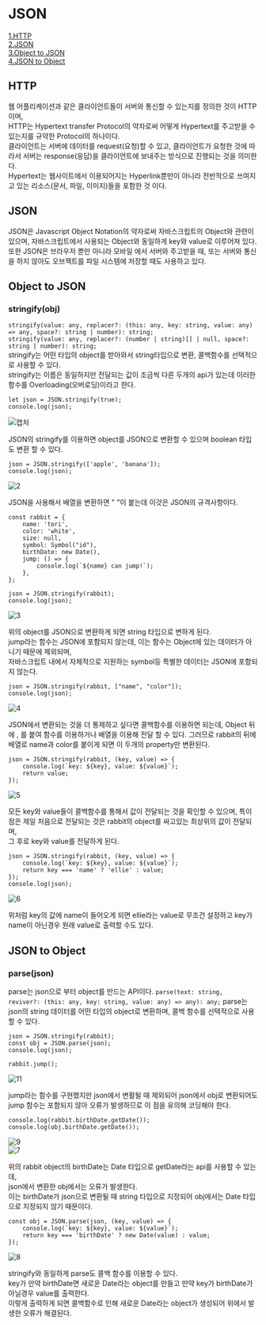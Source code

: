 # JSON
[1.HTTP](#http)  
[2.JSON](#json)  
[3.Object to JSON](#object-to-json)  
[4.JSON to Object](#json-to-object)  

## HTTP
웹 어플리케이션과 같은 클라이언트들이 서버와 통신할 수 있는지를 정의한 것이 HTTP이며,  
HTTP는 Hypertext transfer Protocol의 약자로써 어떻게 Hypertext를 주고받을 수 있는지를 규약한 Protocol의 하나이다.  
클라이언트는 서버에 데이터를 request(요청)할 수 있고, 클라이언트가 요청한 것에 따라서 서버는 response(응답)을 클라이언트에 보내주는 방식으로 진행되는 것을 의미한다.  
Hypertext는 웹사이트에서 이용되어지는 Hyperlink뿐만이 아니라 전반적으로 쓰여지고 있는 리소스(문서, 파일, 이미지)들을 포함한 것 이다.  

## JSON
JSON은 Javascript Object Notation의 약자로써 자바스크립트의 Object와 관련이 있으며, 자바스크립트에서 사용되는 Object와 동일하게 key와 value로 이루어져 있다.  
또한 JSON은 브라우저 뿐만 아니라 모바일 에서 서버와 주고받을 때, 또는 서버와 통신을 하지 않아도 오브젝트를 파일 시스템에 저장할 때도 사용하고 있다.  

## Object to JSON
### stringify(obj)
``stringify(value: any, replacer?: (this: any, key: string, value: any) => any, space?: string | number): string;``  
``stringify(value: any, replacer?: (number | string)[] | null, space?: string | number): string;``  
stringify는 어떤 타입의 object를 받아와서 string타입으로 변환, 콜백함수를 선택적으로 사용할 수 있다.  
stringify는 이름은 동일하지만 전달되는 값이 조금씩 다른 두개의 api가 있는데 이러한 함수를 Overloading(오버로딩)이라고 한다.  

```
let json = JSON.stringify(true);
console.log(json);
```
![캡처](https://user-images.githubusercontent.com/73509513/157627336-9f79c2a0-7acd-47e0-9746-9673ed84ddaa.PNG)

JSON의 stringify를 이용하면 object를 JSON으로 변환할 수 있으며 boolean 타입도 변환 할 수 있다.  

```
json = JSON.stringify(['apple', 'banana']);
console.log(json);
```
![2](https://user-images.githubusercontent.com/73509513/157627350-307651be-bca3-42fe-a3f6-2cf0abd71f22.PNG)

JSON을 사용해서 배열을 변환하면 " "이 붙는데 이것은 JSON의 규격사항이다.

```
const rabbit = {
    name: 'tori',
    color: 'white',
    size: null,
    symbol: Symbol("id"),
    birthDate: new Date(),
    jump: () => {
        console.log(`${name} can jump!`);
    },
};

json = JSON.stringify(rabbit);
console.log(json);
```
![3](https://user-images.githubusercontent.com/73509513/157627392-787b5581-af63-44b2-996b-3d3833af72c1.PNG)

위의 object를 JSON으로 변환하게 되면 string 타입으로 변하게 된다.  
jump라는 함수는 JSON에 포함되지 않는데, 이는 함수는 Object에 있는 데이터가 아니기 때문에 제외되며,  
자바스크립트 내에서 자체적으로 지원하는 symbol등 특별한 데이터는 JSON에 포함되지 않는다.  

```
json = JSON.stringify(rabbit, ["name", "color"]);
console.log(json);
```
![4](https://user-images.githubusercontent.com/73509513/157627445-1fd93059-6069-4292-9ff2-3c48ab361898.PNG)

JSON에서 변환되는 것을 더 통제하고 싶다면 콜백함수를 이용하면 되는데, Object 뒤에 , 를 붙여 함수를 이용하거나 배열을 이용해 전달 할 수 있다.
그러므로 rabbit의 뒤에 배열로 name과 color를 붙이게 되면 이 두개의 property만 변환된다.
```
json = JSON.stringify(rabbit, (key, value) => {
    console.log(`key: ${key}, value: ${value}`);
    return value;
});
```
![5](https://user-images.githubusercontent.com/73509513/157627475-e2192baa-5716-47c9-aad0-2c7d64bf67f6.PNG)

모든 key와 value들이 콜백함수를 통해서 값이 전달되는 것을 확인할 수 있으며, 특이점은 제일 처음으로 전달되는 것은 rabbit의 object를 싸고있는 최상위의 값이 전달되며,  
그 후로 key와 value를 전달하게 된다.

```
json = JSON.stringify(rabbit, (key, value) => {
    console.log(`key: ${key}, value: ${value}`);
    return key === 'name' ? 'ellie' : value;
});
console.log(json);
```
![6](https://user-images.githubusercontent.com/73509513/157627558-c8682c10-849f-4eb2-9c9e-434e49dc1eef.PNG)

위처럼 key의 값에 name이 들어오게 되면 ellie라는 value로 무조건 설정하고 key가 name이 아닌경우 원래 value로 출력할 수도 있다.  

## JSON to Object
### parse(json)
parse는 json으로 부터 object를 만드는 API이다.
``parse(text: string, reviver?: (this: any, key: string, value: any) => any): any;``
parse는 json의 string 데이터를 어떤 타입의 object로 변환하며, 콜백 함수를 선택적으로 사용할 수 있다.  

```
json = JSON.stringify(rabbit);
const obj = JSON.parse(json);
console.log(json);

rabbit.jump();
```
![11](https://user-images.githubusercontent.com/73509513/157627878-9099dc50-88e8-48ae-b3b3-4254162eea9a.PNG)

jump라는 함수를 구현했지만 json에서 변활될 때 제외되어 json에서 obj로 변환되어도 jump 함수는 포함되지 않아 오류가 발생하므로 이 점을 유의해 코딩해야 한다.  

```
console.log(rabbit.birthDate.getDate());
console.log(obj.birthDate.getDate());
```
![9](https://user-images.githubusercontent.com/73509513/157627690-217e1a85-625d-48f9-8757-95023b525fc8.PNG)  
![7](https://user-images.githubusercontent.com/73509513/157627640-63da576f-8d92-4bad-97b3-502cf6a36498.PNG)

위의 rabbit object의 birthDate는 Date 타입으로 getDate라는 api를 사용할 수 있는데,  
json에서 변환한 obj에서는 오류가 발생한다.  
이는 birthDate가 json으로 변환될 때 string 타입으로 지정되어 obj에서는 Date 타입으로 지정되지 않기 때문이다.  

```
const obj = JSON.parse(json, (key, value) => {
    console.log(`key: ${key}, value: ${value}`);
    return key === 'birthDate' ? new Date(value) : value;
});
```
![8](https://user-images.githubusercontent.com/73509513/157627734-6e94663a-ab24-4d9b-bfe6-caacb3032331.PNG)

stringify와 동일하게 parse도 콜백 함수를 이용할 수 있다.  
key가 만약 birthDate면 새로운 Date라는 object를 만들고 만약 key가 birthDate가 아닐경우 value를 출력한다.  
이렇게 출력하게 되면 콜백함수로 인해 새로운 Date라는 object가 생성되어 위에서 발생한 오류가 해결된다.  
